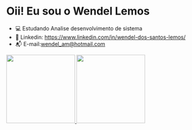 # Oii! Eu sou o Wendel Lemos

- 💻 Estudando Analise desenvolvimento de sistema
- 💼 Linkedin: https://www.linkedin.com/in/wendel-dos-santos-lemos/
- 📬 E-mail:wendel_am@hotmail.com

<div>
  <a href="https://github.com/Wendel-Lemos">
  <img height="180em" src="https://github-readme-stats.vercel.app/api?username=Wendel-Lemos&show_icons=true&theme=dark&include_all_commits=true&count_private=true"/>
  <img height="180em" src="https://github-readme-stats.vercel.app/api/top-langs/?username=Wendel-Lemos&layout=compact&langs_count=7&theme=dark"/>
</div>


<!---
Wendel-Lemos/Wendel-Lemos is a ✨ special ✨ repository because its `README.md` (this file) appears on your GitHub profile.
You can click the Preview link to take a look at your changes.
--->

